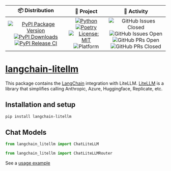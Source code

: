 <!-- START BADGE TABLE -->
<table>
<thead>
<tr>
<th align="center">📦 Distribution</th>
<th align="center">🔧 Project</th>
<th align="center">🚀 Activity</th>
</tr>
</thead>
<tbody>
<tr>
<td align="center">
<a href="https://pypi.org/project/langchain-litellm/">
<img src="https://img.shields.io/pypi/v/langchain-litellm?label=PyPI%20package&style=flat" alt="PyPI Package Version">
</a><br/>
<a href="https://pepy.tech/projects/langchain-litellm">
<img src="https://static.pepy.tech/badge/langchain-litellm" alt="PyPI Downloads">
</a><br/>
<a href="https://github.com/Akshay-Dongare/langchain-litellm/actions/workflows/pypi-release.yml">
<img src="https://github.com/Akshay-Dongare/langchain-litellm/actions/workflows/pypi-release.yml/badge.svg?branch=main&event=release" alt="PyPI Release CI">
</a>
</td>

<td align="center">
<a href="https://www.python.org">
<img src="https://img.shields.io/badge/Python-3670A0?style=flat&logo=python&logoColor=ffdd54" alt="Python">
</a><br/>
<a href="https://python-poetry.org/">
<img src="https://img.shields.io/endpoint?url=https://python-poetry.org/badge/v0.json" alt="Poetry">
</a><br/>
<a href="https://opensource.org/licenses/MIT">
<img src="https://img.shields.io/badge/License-MIT-brightgreen.svg" alt="License: MIT">
</a><br/>
<img src="https://img.shields.io/badge/Platform-Linux%2C%20Windows%2C%20macOS-blue" alt="Platform">
</td>

<td align="center">
<img src="https://img.shields.io/github/issues-closed/Akshay-Dongare/langchain-litellm" alt="GitHub Issues Closed"><br/>
<img src="https://img.shields.io/github/issues/Akshay-Dongare/langchain-litellm" alt="GitHub Issues Open"><br/>
<img src="https://img.shields.io/github/issues-pr/Akshay-Dongare/langchain-litellm" alt="GitHub PRs Open"><br/>
<img src="https://img.shields.io/github/issues-pr-closed/Akshay-Dongare/langchain-litellm" alt="GitHub PRs Closed">
</td>
</tr>
</tbody>
</table>
<!-- END BADGE TABLE -->

# [langchain-litellm](https://pypi.org/project/langchain-litellm/)

This package contains the [LangChain](https://github.com/langchain-ai/langchain) integration with LiteLLM. [LiteLLM](https://github.com/BerriAI/litellm) is a library that simplifies calling Anthropic, Azure, Huggingface, Replicate, etc.

## Installation and setup

```bash
pip install langchain-litellm
```

## Chat Models
```python
from langchain_litellm import ChatLiteLLM
```

```python
from langchain_litellm import ChatLiteLLMRouter
```
See a [usage example](https://github.com/Akshay-Dongare/langchain-litellm/blob/main/docs/litellm.ipynb)
